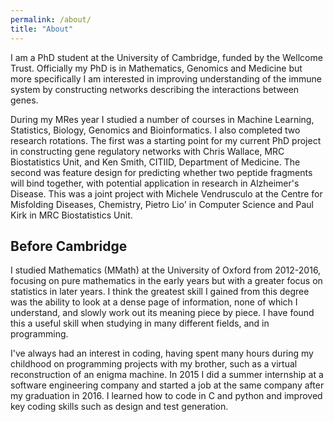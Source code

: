 ```yaml
---
permalink: /about/
title: "About"
---
```


I am a PhD student at the University of Cambridge, funded by the Wellcome Trust. Officially my PhD is in Mathematics, Genomics and Medicine but more specifically I am interested in improving understanding of the immune system by constructing networks describing the interactions between genes.

During my MRes year I studied a number of courses in Machine Learning, Statistics, Biology, Genomics and Bioinformatics. I also completed two research rotations. The first was a starting point for my current PhD project in constructing gene regulatory networks with Chris Wallace, MRC Biostatistics Unit, and Ken Smith, CITIID, Department of Medicine. The second was feature design for predicting whether two peptide fragments will bind together, with potential application in research in Alzheimer's Disease. This was a joint project with Michele Vendrusculo at the Centre for Misfolding Diseases, Chemistry, Pietro Lio' in Computer Science and Paul Kirk in MRC Biostatistics Unit.

## Before Cambridge

I studied Mathematics (MMath) at the University of Oxford from 2012-2016, focusing on pure mathematics in the early years but with a greater focus on statistics in later years. I think the greatest skill I gained from this degree was the ability to look at a dense page of information, none of which I understand, and slowly work out its meaning piece by piece. I have found this a useful skill when studying in many different fields, and in programming.

I've always had an interest in coding, having spent many hours during my childhood on programming projects with my brother, such as a virtual reconstruction of an enigma machine. In 2015 I did a summer internship at a software engineering company and started a job at the same company after my graduation in 2016. I learned how to code in C and python and improved key coding skills such as design and test generation.

